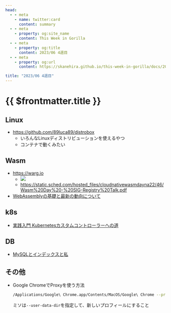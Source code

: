 ```yaml
---
head:
  - - meta
    - name: twitter:card
      content: summary
  - - meta
    - property: og:site_name
      content: This Week in Gorilla
  - - meta
    - property: og:title
      content: 2023/06 4週目
  - - meta
    - property: og:url
      content: https://skanehira.github.io/this-week-in-gorilla/docs/2023/0604.html

title: "2023/06 4週目"
---
```


# {{ $frontmatter.title }}

## Linux
- https://github.com/89luca89/distrobox
  - いろんなLinuxディストリビューションを使えるやつ
  - コンテナで動くみたい

## Wasm
- https://warg.io
  - ![](https://i.gyazo.com/44e958b11355a2010f49174119b2b891.png)
  - https://static.sched.com/hosted_files/cloudnativewasmdayna22/46/Wasm%20Day%20-%20SIG-Registry%20Talk.pdf
- [WebAssemblyの基礎と最新の動向について](https://docs.google.com/presentation/d/e/2PACX-1vSeJa3Th1muTyWX1HdjxvQsrRRnCdgojMlWFtKIVVJLf3vVwx91fjxTFfrDEvCSM4ewjhYFBtyOO9_v/pub?start=false&loop=false&delayms=3000&slide=id.p)

## k8s
- [実践入門 Kubernetesカスタムコントローラーへの道](https://nextpublishing.jp/book/11389.html)

## DB
- [MySQLとインデックスと私](https://speakerdeck.com/yoku0825/mysqltoindetukusutosi)

## その他
- Google ChromeでProxyを使う方法
	```sh
	/Applications/Google\ Chrome.app/Contents/MacOS/Google\ Chrome --proxy-server={your proxy server} --user-data-dir=/tmp/user1
	```
	ミソは`--user-data-dir`を指定して、新しいプロフィールにすること
